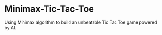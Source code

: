 # Minimax-Tic-Tac-Toe
Using Minimax algorithm to build an unbeatable Tic Tac Toe game powered by AI.

